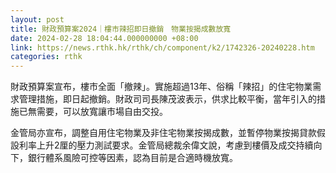 ```yaml
---
layout: post
title: 財政預算案2024｜樓市辣招即日撤銷　物業按揭成數放寬
date: 2024-02-28 18:04:44.000000000 +08:00
link: https://news.rthk.hk/rthk/ch/component/k2/1742326-20240228.htm
categories: rthk
---
```


財政預算案宣布，樓市全面「撤辣」。實施超過13年、俗稱「辣招」的住宅物業需求管理措施，即日起撤銷。財政司司長陳茂波表示，供求比較平衡，當年引入的措施已無需要，可以放寬讓市場自由交投。

金管局亦宣布，調整自用住宅物業及非住宅物業按揭成數，並暫停物業按揭貸款假設利率上升2厘的壓力測試要求。金管局總裁余偉文說，考慮到樓價及成交持續向下，銀行體系風險可控等因素，認為目前是合適時機放寬。

